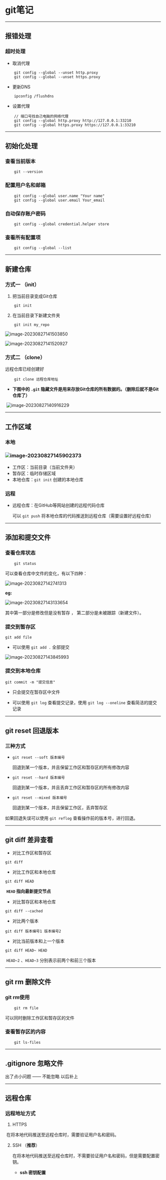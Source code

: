 # git笔记



---



## 报错处理

### 超时处理

- 取消代理

~~~git
	git config --global --unset http.proxy
    git config --global --unset https.proxy
~~~

- 更新DNS

~~~ git
	ipconfig /flushdns
~~~

- 设置代理

~~~git
 	// 端口号找自己电脑的网络代理
 	git config --global http.proxy http://127.0.0.1:33210
 	git config --global https.proxy https://127.0.0.1:33210
~~~



---



## 初始化处理

### 查看当前版本

```
	git --version
```



### 配置用户名和邮箱

```
	git config --global user.name "Your name"
	git config --global user.email Your_email
```



### 自动保存账户密码

```
	git config --global credential.helper store
```



### 查看所有配置项

```
	git config --global --list
```



---



## 新建仓库

### 方式一 （init）

1. 把当前目录变成Git仓库

```
	git init
```

2. 在当前目录下新建文件夹

```
	git init my_repo
```

![image-20230827141503850](./assets/image-20230827141503850.png)



![image-20230827141520927](./assets/image-20230827141520927.png)

### 方式二 （clone）

远程仓库已经创建好

```
	git clone 远程仓库地址
```



- **下图中的 `.git` 隐藏文件是用来存放Git仓库的所有数据的。（删除后就不是Git仓库了）**

​	![image-20230827140916229](./assets/image-20230827140916229.png)



---

## 工作区域

### 本地



### ![image-20230827145902373](./assets/image-20230827145902373.png)

- 工作区：当前目录（当前文件夹）
- 暂存区：临时存储区域
- 本地仓库：`git init` 创建的本地仓库



### 远程

- 远程仓库：在GitHub等网站创建的远程代码仓库

  可以 `git push` 将本地仓库的代码推送到远程仓库（需要设置好远程仓库）



---



## 添加和提交文件

### 查看仓库状态

```
	git status
```

可以查看仓库中文件的变化，有以下四种：

![image-20230827142741313](./assets/image-20230827142741313.png)

**eg:**

![image-20230827143133654](./assets/image-20230827143133654.png)

其中第一部分是修改但是没有暂存  ， 第二部分是未被跟踪（新建文件）。



### 提交到暂存区

```
git add file
```

- 可以使用 `git add .`	全部提交

![image-20230827143845993](./assets/image-20230827143845993.png)



### 提交到本地仓库

```
git commit -m "提交信息"
```

- 只会提交在暂存区中文件

- 可以使用 `git log` 查看提交记录，使用 `git log --oneline` 查看简洁的提交记录



---



## git reset 回退版本

### 三种方式

- ```
  git reset --soft 版本编号
  ```

  回退到某一个版本，并且保留工作区和暂存区的所有修改内容

- ```
  git reset --hard 版本编号
  ```

  回退到某一个版本，并且丢弃工作区和暂存区的所有修改内容

- ```
  git reset --mixed 版本编号
  ```

  回退到某一个版本，并且保留工作区，丢弃暂存区



如果回退失误可以使用 `git reflog`  查看操作前的版本号，进行回退。



---



## git diff  差异查看

- 对比工作区和暂存区

```
git diff
```

- 对比工作区和本地仓库

```
git diff HEAD
```

​		**`HEAD` 指向最新提交节点**

-  对比暂存区和本地仓库

```
git diff --cached
```

- 对比两个版本

```
git diff 版本编号1 版本编号2
```

- 对比当前版本和上一个版本

```
git diff HEAD~ HEAD
```

​		`HEAD~2`  、`HEAD~3` 分别表示前两个和前三个版本



---



## git rm 删除文件

### git rm使用

```
	git rm file
```

可以同时删除工作区和暂存区的文件



### 查看暂存区的内容

```
	git ls-files
```



---



## .gitignore 忽略文件

出了点小问题 —— 不能忽略              以后补上



---



## 远程仓库

### 远程地址方式

1. HTTPS 

​	   在将本地代码推送至远程仓库时，需要验证用户名和密码。

2. SSH （**推荐**）

   在将本地代码推送至远程仓库时，不需要验证用户名和密码，但是需要配置密钥。

   - **ssh 密钥配置**

     

   

